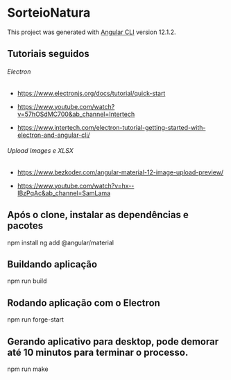 # SorteioNatura

This project was generated with [Angular CLI](https://github.com/angular/angular-cli) version 12.1.2.

## Tutoriais seguidos
###### Electron
- https://www.electronjs.org/docs/tutorial/quick-start

- https://www.youtube.com/watch?v=57hOSdMC700&ab_channel=Intertech

- https://www.intertech.com/electron-tutorial-getting-started-with-electron-and-angular-cli/

###### Upload Images e XLSX
- https://www.bezkoder.com/angular-material-12-image-upload-preview/

- https://www.youtube.com/watch?v=hx--lBzPqAc&ab_channel=SamLama

## Após o clone, instalar as dependências e pacotes
npm install
ng add @angular/material

## Buildando aplicação
npm run build

## Rodando aplicação com o Electron
npm run forge-start

## Gerando aplicativo para desktop, pode demorar até 10 minutos para terminar o processo.
npm run make

